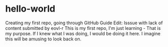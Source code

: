 # hello-world
Creating my first repo, going through GitHub Guide
Edit: Isssue with lack of content submitted by eovl-r
This is my first repo, I'm just learning -
That is my purpose.
If I knew what I was doing, I would be doing it here.
I imagine this will be amusing to look back on.
